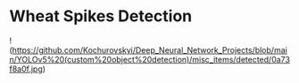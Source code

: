 # Wheat Spikes Detection
!(https://github.com/Kochurovskyi/Deep_Neural_Network_Projects/blob/main/YOLOv5%20(custom%20object%20detection)/misc_items/detected/0a73f8a0f.jpg)
